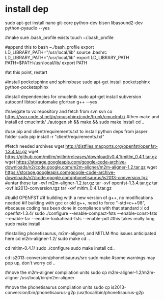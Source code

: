 # install dep
sudo apt-get install nano git-core python-dev bison libasound2-dev python-pyaudio --yes

#make sure .bash_profile exists
touch ~/.bash_profile

#append this to bash ~./bash_profile
export LD_LIBRARY_PATH="/usr/local/lib"
source .bashrc
LD_LIBRARY_PATH="/usr/local/lib"
export LD_LIBRARY_PATH
PATH=$PATH:/usr/local/lib/
export PATH

#at this point, restart

#install pocketsphinx and sphinxbase
sudo apt-get install pocketsphinx python-pocketsphinx

#install dependencies for cmuclmtk
sudo apt-get install subversion autoconf libtool automake gfortran g++ --yes

#navigate to vc repository and fetch from svn
svn co https://svn.code.sf.net/p/cmusphinx/code/trunk/cmuclmtk/
#then make and install
cd cmuclmtk/
./autogen.sh && make && sudo make install
cd ..

#use pip and client/requirements.txt to install python deps from jasper folder
sudo pip install -r "client/requirements.txt"

#fetch needed archives
wget http://distfiles.macports.org/openfst/openfst-1.3.4.tar.gz
wget https://github.com/mitlm/mitlm/releases/download/v0.4.1/mitlm_0.4.1.tar.gz
wget https://storage.googleapis.com/google-code-archive-downloads/v2/code.google.com/m2m-aligner/m2m-aligner-1.2.tar.gz
wget https://storage.googleapis.com/google-code-archive-downloads/v2/code.google.com/phonetisaurus/is2013-conversion.tgz
#untar those
tar -xvf m2m-aligner-1.2.tar.gz
tar -xvf openfst-1.3.4.tar.gz
tar -xvf is2013-conversion.tgz
tar -xvf mitlm_0.4.1.tar.gz

#build OPENFST
#if building with a new version of g++, no modifications needed
#if building with gcc or old g++, need to force "-std=c++98",
#because coding has been done in compliance with that standard :(
cd openfst-1.3.4/
sudo ./configure --enable-compact-fsts --enable-const-fsts --enable-far --enable-lookahead-fsts --enable-pdt
#this takes really long
sudo make install

#installing phonetisaurus, m2m-aligner, and MITLM
#no issues anticipated here
cd m2m-aligner-1.2/
sudo make
cd ..

cd mitlm-0.4.1/
sudo ./configure
sudo make install
cd..

cd is2013-conversion/phonetisaurus/src
sudo make
#some warnings may pop up, don't worry
cd ..

#move the m2m-aligner compilation units
sudo cp m2m-aligner-1.2/m2m-aligner /usr/local/bin/m2m-aligner

#move the phonetisaurus compilation units
sudo cp is2013-conversion/bin/phonetisaurus-g2p /usr/local/bin/phonetisaurus-g2p
